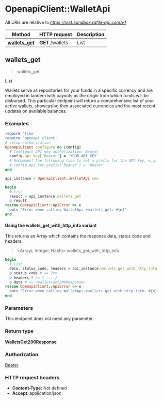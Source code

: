 # OpenapiClient::WalletApi

All URIs are relative to *https://rest.sandbox.rafiki-api.com/v1*

| Method | HTTP request | Description |
| ------ | ------------ | ----------- |
| [**wallets_get**](WalletApi.md#wallets_get) | **GET** /wallets | List |


## wallets_get

> <WalletsGet200Response> wallets_get

List

Wallets serve as repositories for your funds in a specific currency and are employed in tandem with payouts as the origin from which funds will be disbursed.  This particular endpoint will return a comprehensive list of your active wallets, showcasing their associated currencies and the most recent updates on available balances.

### Examples

```ruby
require 'time'
require 'openapi_client'
# setup authorization
OpenapiClient.configure do |config|
  # Configure API key authorization: Bearer
  config.api_key['Bearer'] = 'YOUR API KEY'
  # Uncomment the following line to set a prefix for the API key, e.g. 'Bearer' (defaults to nil)
  # config.api_key_prefix['Bearer'] = 'Bearer'
end

api_instance = OpenapiClient::WalletApi.new

begin
  # List
  result = api_instance.wallets_get
  p result
rescue OpenapiClient::ApiError => e
  puts "Error when calling WalletApi->wallets_get: #{e}"
end
```

#### Using the wallets_get_with_http_info variant

This returns an Array which contains the response data, status code and headers.

> <Array(<WalletsGet200Response>, Integer, Hash)> wallets_get_with_http_info

```ruby
begin
  # List
  data, status_code, headers = api_instance.wallets_get_with_http_info
  p status_code # => 2xx
  p headers # => { ... }
  p data # => <WalletsGet200Response>
rescue OpenapiClient::ApiError => e
  puts "Error when calling WalletApi->wallets_get_with_http_info: #{e}"
end
```

### Parameters

This endpoint does not need any parameter.

### Return type

[**WalletsGet200Response**](WalletsGet200Response.md)

### Authorization

[Bearer](../README.md#Bearer)

### HTTP request headers

- **Content-Type**: Not defined
- **Accept**: application/json

